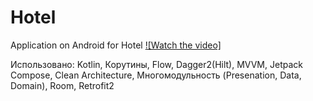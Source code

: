 # Hotel
Application on Android for Hotel
[![Watch the video]](https://disk.yandex.ru/i/xUISNpiVcaSivQ)

Использовано: Kotlin, Корутины, Flow, Dagger2(Hilt), MVVM, Jetpack Compose, Clean Architecture, Многомодульность (Presenation, Data, Domain), Room, Retrofit2
